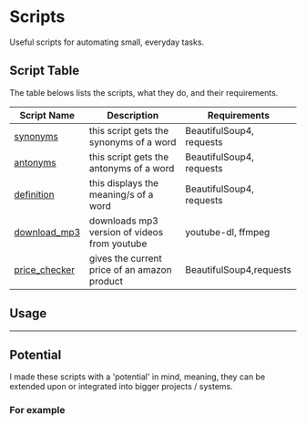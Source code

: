 # Scripts

Useful scripts for automating small, everyday tasks.

## Script Table
The table belows lists the scripts, what they do, and their requirements.

| Script Name                     | Description                                  | Requirements             |
| ------------------------------- | -------------------------------------------- |  ----------------------- |
| [synonyms](synonyms.py)         | this script gets the synonyms of a word      | BeautifulSoup4, requests |
| [antonyms](antonyms.py)         | this script gets the antonyms of a word      | BeautifulSoup4, requests |
| [definition](definition.py)     | this displays the meaning/s of a word        | BeautifulSoup4, requests |
| [download_mp3](download_mp3.py) | downloads mp3 version of videos from youtube | youtube-dl, ffmpeg       |
| [price_checker](price_checker.py) | gives the current price of an amazon product | BeautifulSoup4,requests       |

## Usage
---

## Potential

I made these scripts with a 'potential' in mind, meaning, they can be extended upon or integrated into bigger projects / systems.

### For example
